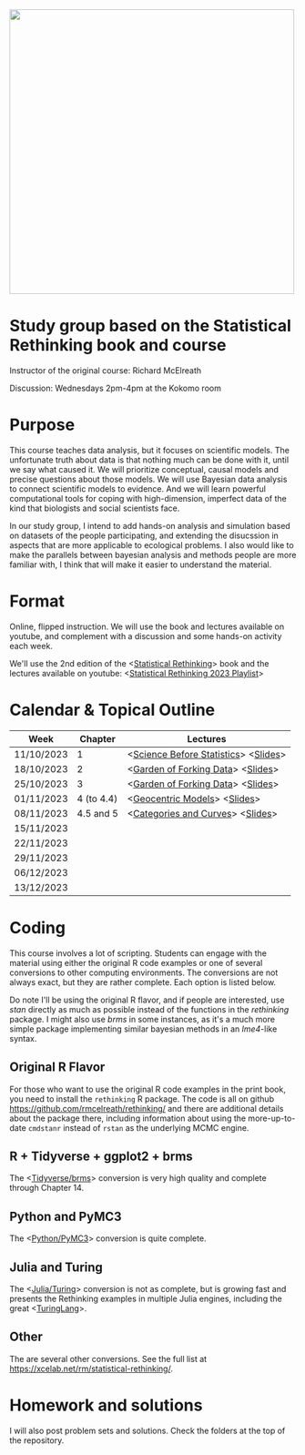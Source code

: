 <img src="title.gif" width="500"/>

# Study group based on the Statistical Rethinking book and course

Instructor of the original course: Richard McElreath

Discussion: Wednesdays 2pm-4pm at the Kokomo room

# Purpose

This course teaches data analysis, but it focuses on scientific models. The unfortunate truth about data is that nothing much can be done with it, until we say what caused it. We will prioritize conceptual, causal models and precise questions about those models. We will use Bayesian data analysis to connect scientific models to evidence. And we will learn powerful computational tools for coping with high-dimension, imperfect data of the kind that biologists and social scientists face.

In our study group, I intend to add hands-on analysis and simulation based on datasets of the people participating, and extending the disucssion in aspects that are more applicable to ecological problems. I also would like to make the parallels between bayesian analysis and methods people are more familiar with, I think that will make it easier to understand the material.

# Format

Online, flipped instruction. We will use the book and lectures available on youtube, and complement with a discussion and some hands-on activity each week.

We'll use the 2nd edition of the \<[Statistical Rethinking](https://xcelab.net/rm/statistical-rethinking/)\> book and the lectures available on youtube: \<[Statistical Rethinking 2023 Playlist](https://www.youtube.com/watch?v=FdnMWdICdRs&list=PLDcUM9US4XdPz-KxHM4XHt7uUVGWWVSus)\>

# Calendar & Topical Outline

| Week       | Chapter    | Lectures                                                                                                                                                                                                             |
|------------|------------|----------------------------------------------------------------------------------------------------------------------------------------------------------------------------------------------------------------------|
| 11/10/2023 | 1          | \<[Science Before Statistics](https://www.youtube.com/watch?v=FdnMWdICdRs&list=PLDcUM9US4XdPz-KxHM4XHt7uUVGWWVSus&index=1)\> \<[Slides](https://speakerdeck.com/rmcelreath/statistical-rethinking-2023-lecture-01)\> |
| 18/10/2023 | 2          | \<[Garden of Forking Data](https://www.youtube.com/watch?v=R1vcdhPBlXA&list=PLDcUM9US4XdPz-KxHM4XHt7uUVGWWVSus&index=2)\> \<[Slides](https://speakerdeck.com/rmcelreath/statistical-rethinking-2023-lecture-02)\>    |
| 25/10/2023 | 3          | \<[Garden of Forking Data](https://www.youtube.com/watch?v=R1vcdhPBlXA&list=PLDcUM9US4XdPz-KxHM4XHt7uUVGWWVSus&index=2)\> \<[Slides](https://speakerdeck.com/rmcelreath/statistical-rethinking-2023-lecture-02)\>    |
| 01/11/2023 | 4 (to 4.4) | \<[Geocentric Models](https://www.youtube.com/watch?v=tNOu-SEacNU&list=PLDcUM9US4XdPz-KxHM4XHt7uUVGWWVSus&index=3)\> \<[Slides](https://speakerdeck.com/rmcelreath/statistical-rethinking-2023-lecture-03)\>         |
| 08/11/2023 | 4.5 and 5  | \<[Categories and Curves](https://www.youtube.com/watch?v=F0N4b7K_iYQ&list=PLDcUM9US4XdPz-KxHM4XHt7uUVGWWVSus&index=4)\> \<[Slides](https://speakerdeck.com/rmcelreath/statistical-rethinking-2023-lecture-04)\>     |
| 15/11/2023 |            |                                                                                                                                                                                                                      |
| 22/11/2023 |            |                                                                                                                                                                                                                      |
| 29/11/2023 |            |                                                                                                                                                                                                                      |
| 06/12/2023 |            |                                                                                                                                                                                                                      |
| 13/12/2023 |            |                                                                                                                                                                                                                      |

# Coding

This course involves a lot of scripting. Students can engage with the material using either the original R code examples or one of several conversions to other computing environments. The conversions are not always exact, but they are rather complete. Each option is listed below.

Do note I'll be using the original R flavor, and if people are interested, use *stan* directly as much as possible instead of the functions in the *rethinking* package. I might also use *brms* in some instances, as it's a much more simple package implementing similar bayesian methods in an *lme4*-like syntax.

## Original R Flavor

For those who want to use the original R code examples in the print book, you need to install the `rethinking` R package. The code is all on github <https://github.com/rmcelreath/rethinking/> and there are additional details about the package there, including information about using the more-up-to-date `cmdstanr` instead of `rstan` as the underlying MCMC engine.

## R + Tidyverse + ggplot2 + brms

The \<[Tidyverse/brms](https://bookdown.org/content/4857/)\> conversion is very high quality and complete through Chapter 14.

## Python and PyMC3

The \<[Python/PyMC3](https://github.com/pymc-devs/resources/tree/master/Rethinking_2)\> conversion is quite complete.

## Julia and Turing

The \<[Julia/Turing](https://github.com/StatisticalRethinkingJulia)\> conversion is not as complete, but is growing fast and presents the Rethinking examples in multiple Julia engines, including the great \<[TuringLang](https://github.com/StatisticalRethinkingJulia/TuringModels.jl)\>.

## Other

The are several other conversions. See the full list at <https://xcelab.net/rm/statistical-rethinking/>.

# Homework and solutions

I will also post problem sets and solutions. Check the folders at the top of the repository.
